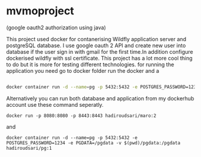 # mvmoproject
(google oauth2 authorization using java)

This project used docker for contanerising Wildfly application server and postgreSQL database.
I use  google oauth 2 API and create new user into database if the user sign in with gmail for the first time.In addition configure dockerised wildfly with ssl certificate. This project has a lot more cool thing to do but it is more for testing different technologies.
for running the application you need go to docker folder run the docker and a
```bash

docker container run -d --name=pg -p 5432:5432 -e POSTGRES_PASSWORD=1234 -e PGDATA=/pgdata -v /pgdata:/pgdata postgres:12


```
Alternatively you can run both database and application from my dockerhub account use these command seperatly.
```
docker run -p 8080:8080 -p 8443:8443 hadiroudsari/maro:2

```
and
```
docker container run -d --name=pg -p 5432:5432 -e POSTGRES_PASSWORD=1234 -e PGDATA=/pgdata -v $(pwd)/pgdata:/pgdata hadiroudsari/pg:1

```


